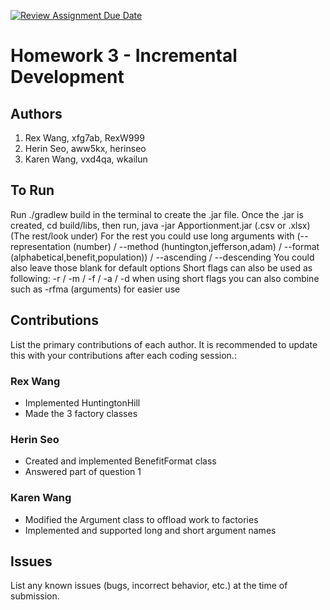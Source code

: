 [![Review Assignment Due Date](https://classroom.github.com/assets/deadline-readme-button-24ddc0f5d75046c5622901739e7c5dd533143b0c8e959d652212380cedb1ea36.svg)](https://classroom.github.com/a/ma-cxrlC)
# Homework 3 - Incremental Development

## Authors
1) Rex Wang, xfg7ab, RexW999
2) Herin Seo, aww5kx, herinseo
3) Karen Wang, vxd4qa, wkailun

## To Run

Run ./gradlew build in the terminal to create the .jar file.
Once the .jar is created, cd build/libs, then run, java -jar Apportionment.jar (.csv or .xlsx) (The rest/look under)
For the rest you could use long arguments with (--representation (number) / --method (huntington,jefferson,adam) / --format (alphabetical,benefit,population)) / --ascending / --descending
You could also leave those blank for default options
Short flags can also be used as following: -r / -m / -f / -a / -d
when using short flags you can also combine such as -rfma (arguments) for easier use
## Contributions

List the primary contributions of each author. It is recommended to update this with your contributions after each coding session.:

### Rex Wang

* Implemented HuntingtonHill
* Made the 3 factory classes

### Herin Seo

* Created and implemented BenefitFormat class
* Answered part of question 1

### Karen Wang

* Modified the Argument class to offload work to factories 
* Implemented and supported long and short argument names 

## Issues

List any known issues (bugs, incorrect behavior, etc.) at the time of submission.
